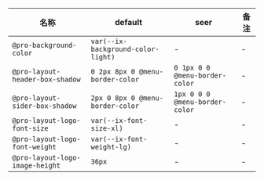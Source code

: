 | 名称 | default | seer | 备注 |
| --- | --- | --- | --- |
| `@pro-background-color` | `var(--ix-background-color-light)` | - | - |
| `@pro-layout-header-box-shadow` | `0 2px 8px 0 @menu-border-color` | `0 1px 0 0 @menu-border-color` | - |
| `@pro-layout-sider-box-shadow` | `2px 0 8px 0 @menu-border-color` | `1px 0 0 0 @menu-border-color` | - |
| `@pro-layout-logo-font-size` | `var(--ix-font-size-xl)` | - | - |
| `@pro-layout-logo-font-weight` | `var(--ix-font-weight-lg)` | - | - |
| `@pro-layout-logo-image-height` | `36px` | - | - |
